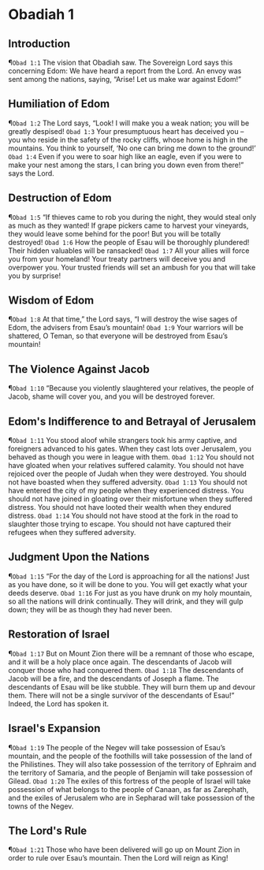 # Obadiah 1

## Introduction
¶`Obad 1:1` The vision that Obadiah saw. The Sovereign Lord says this concerning Edom: We have heard a report from the Lord. An envoy was sent among the nations, saying, “Arise! Let us make war against Edom!”

## Humiliation of Edom
¶`Obad 1:2` The Lord says, “Look! I will make you a weak nation; you will be greatly despised!
`Obad 1:3` Your presumptuous heart has deceived you – you who reside in the safety of the rocky cliffs, whose home is high in the mountains. You think to yourself, ‘No one can bring me down to the ground!’
`Obad 1:4` Even if you were to soar high like an eagle, even if you were to make your nest among the stars, I can bring you down even from there!” says the Lord.

## Destruction of Edom
¶`Obad 1:5` “If thieves came to rob you during the night, they would steal only as much as they wanted! If grape pickers came to harvest your vineyards, they would leave some behind for the poor! But you will be totally destroyed!
`Obad 1:6` How the people of Esau will be thoroughly plundered! Their hidden valuables will be ransacked!
`Obad 1:7` All your allies will force you from your homeland! Your treaty partners will deceive you and overpower you. Your trusted friends will set an ambush for you that will take you by surprise!

## Wisdom of Edom
¶`Obad 1:8` At that time,” the Lord says, “I will destroy the wise sages of Edom, the advisers from Esau’s mountain!
`Obad 1:9` Your warriors will be shattered, O Teman, so that everyone will be destroyed from Esau’s mountain!

## The Violence Against Jacob
¶`Obad 1:10` “Because you violently slaughtered your relatives, the people of Jacob, shame will cover you, and you will be destroyed forever.

## Edom's Indifference to and Betrayal of Jerusalem
¶`Obad 1:11` You stood aloof while strangers took his army captive, and foreigners advanced to his gates. When they cast lots over Jerusalem, you behaved as though you were in league with them.
`Obad 1:12` You should not have gloated when your relatives suffered calamity. You should not have rejoiced over the people of Judah when they were destroyed. You should not have boasted when they suffered adversity.
`Obad 1:13` You should not have entered the city of my people when they experienced distress. You should not have joined in gloating over their misfortune when they suffered distress. You should not have looted their wealth when they endured distress.
`Obad 1:14` You should not have stood at the fork in the road to slaughter those trying to escape. You should not have captured their refugees when they suffered adversity.

## Judgment Upon the Nations
¶`Obad 1:15` “For the day of the Lord is approaching for all the nations! Just as you have done, so it will be done to you. You will get exactly what your deeds deserve.
`Obad 1:16` For just as you have drunk on my holy mountain, so all the nations will drink continually. They will drink, and they will gulp down; they will be as though they had never been.

## Restoration of Israel
¶`Obad 1:17` But on Mount Zion there will be a remnant of those who escape, and it will be a holy place once again. The descendants of Jacob will conquer those who had conquered them.
`Obad 1:18` The descendants of Jacob will be a fire, and the descendants of Joseph a flame. The descendants of Esau will be like stubble. They will burn them up and devour them. There will not be a single survivor of the descendants of Esau!” Indeed, the Lord has spoken it.

## Israel's Expansion
¶`Obad 1:19` The people of the Negev will take possession of Esau’s mountain, and the people of the foothills will take possession of the land of the Philistines. They will also take possession of the territory of Ephraim and the territory of Samaria, and the people of Benjamin will take possession of Gilead.
`Obad 1:20` The exiles of this fortress of the people of Israel will take possession of what belongs to the people of Canaan, as far as Zarephath, and the exiles of Jerusalem who are in Sepharad will take possession of the towns of the Negev.

## The Lord's Rule
¶`Obad 1:21` Those who have been delivered will go up on Mount Zion in order to rule over Esau’s mountain. Then the Lord will reign as King!
